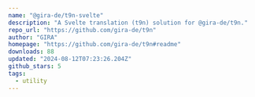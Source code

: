 ```yaml
---
name: "@gira-de/t9n-svelte"
description: "A Svelte translation (t9n) solution for @gira-de/t9n."
repo_url: "https://github.com/gira-de/t9n"
author: "GIRA"
homepage: "https://github.com/gira-de/t9n#readme"
downloads: 88
updated: "2024-08-12T07:23:26.204Z"
github_stars: 5
tags: 
  - utility
---
```

